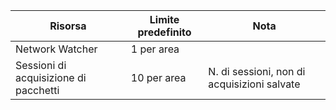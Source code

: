 | Risorsa | Limite predefinito | Nota |
| --- | --- | --- |
| Network Watcher | 1 per area  | |
| Sessioni di acquisizione di pacchetti |10 per area |N. di sessioni, non di acquisizioni salvate |


